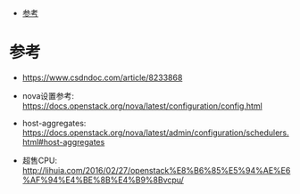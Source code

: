 
<!-- @import "[TOC]" {cmd="toc" depthFrom=1 depthTo=6 orderedList=false} -->

<!-- code_chunk_output -->

* [参考](#参考)

<!-- /code_chunk_output -->

# 参考

- https://www.csdndoc.com/article/8233868

- nova设置参考: https://docs.openstack.org/nova/latest/configuration/config.html
- host\-aggregates: https://docs.openstack.org/nova/latest/admin/configuration/schedulers.html#host-aggregates
- 超售CPU: http://lihuia.com/2016/02/27/openstack%E8%B6%85%E5%94%AE%E6%AF%94%E4%BE%8B%E4%B9%8Bvcpu/